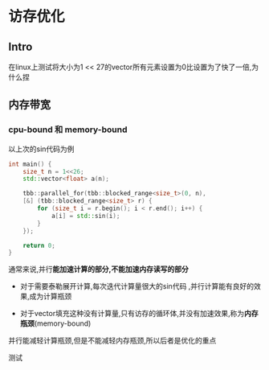 # 访存优化

## Intro

在linux上测试将大小为1 << 27的vector所有元素设置为0比设置为了快了一倍,为什么捏

## 内存带宽

### cpu-bound 和 memory-bound

以上次的sin代码为例

```cpp
int main() {
    size_t n = 1<<26;
    std::vector<float> a(n);

    tbb::parallel_for(tbb::blocked_range<size_t>(0, n),
    [&] (tbb::blocked_range<size_t> r) {
        for (size_t i = r.begin(); i < r.end(); i++) {
            a[i] = std::sin(i);
        }
    });

    return 0;
}
```

通常来说,并行**能加速计算的部分,不能加速内存读写的部分**

* 对于需要泰勒展开计算,每次迭代计算量很大的sin代码 ,并行计算能有良好的效果,成为计算瓶颈

* 对于vector填充这种没有计算量,只有访存的循环体,并没有加速效果,称为**内存瓶颈**(memory-bound)

并行能减轻计算瓶颈,但是不能减轻内存瓶颈,所以后者是优化的重点

测试

